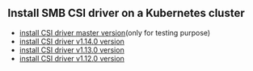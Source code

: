 ## Install SMB CSI driver on a Kubernetes cluster

 - [install CSI driver master version](./install-csi-driver-master.md)(only for testing purpose)
 - [install CSI driver v1.14.0 version](./install-csi-driver-v1.14.0.md)
 - [install CSI driver v1.13.0 version](./install-csi-driver-v1.13.0.md)
 - [install CSI driver v1.12.0 version](./install-csi-driver-v1.12.0.md)
